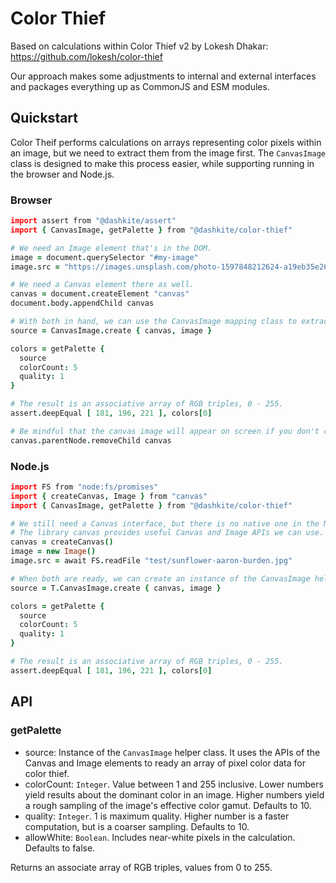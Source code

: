 # Color Thief

Based on calculations within Color Thief v2 by Lokesh Dhakar: https://github.com/lokesh/color-thief

Our approach makes some adjustments to internal and external interfaces and packages everything up as CommonJS and ESM modules.


## Quickstart

Color Theif performs calculations on arrays representing color pixels within an image, but we need to extract them from the image first. The `CanvasImage` class is designed to make this process easier, while supporting running in the browser and Node.js.

### Browser

```coffee
import assert from "@dashkite/assert"
import { CanvasImage, getPalette } from "@dashkite/color-thief"

# We need an Image element that's in the DOM.
image = document.querySelector "#my-image"
image.src = "https://images.unsplash.com/photo-1597848212624-a19eb35e2651"

# We need a Canvas element there as well.
canvas = document.createElement "canvas"
document.body.appendChild canvas

# With both in hand, we can use the CanvasImage mapping class to extract colors.
source = CanvasImage.create { canvas, image }

colors = getPalette {
  source
  colorCount: 5
  quality: 1
}

# The result is an associative array of RGB triples, 0 - 255.
assert.deepEqual [ 181, 196, 221 ], colors[0]

# Be mindful that the canvas image will appear on screen if you don't clear it from the DOM.
canvas.parentNode.removeChild canvas
```

### Node.js

```coffee
import FS from "node:fs/promises"
import { createCanvas, Image } from "canvas"
import { CanvasImage, getPalette } from "@dashkite/color-thief"

# We still need a Canvas interface, but there is no native one in the Node.js API.
# The library canvas provides useful Canvas and Image APIs we can use.
canvas = createCanvas()
image = new Image()
image.src = await FS.readFile "test/sunflower-aaron-burden.jpg"

# When both are ready, we can create an instance of the CanvasImage helper class.
source = T.CanvasImage.create { canvas, image }

colors = getPalette {
  source
  colorCount: 5
  quality: 1
}

# The result is an associative array of RGB triples, 0 - 255.
assert.deepEqual [ 181, 196, 221 ], colors[0]
```


## API

### getPalette

- source: Instance of the `CanvasImage` helper class. It uses the APIs of the Canvas and Image elements to ready an array of pixel color data for color thief.
- colorCount: `Integer`. Value between 1 and 255 inclusive. Lower numbers yield results about the dominant color in an image. Higher numbers yield a rough sampling of the image's effective color gamut. Defaults to 10.
- quality: `Integer`. 1 is maximum quality. Higher number is a faster computation, but is a coarser sampling. Defaults to 10.
- allowWhite: `Boolean`. Includes near-white pixels in the calculation. Defaults to false.


Returns an associate array of RGB triples, values from 0 to 255.